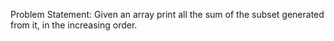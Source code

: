 Problem Statement: Given an array print all the sum of the subset generated from it, in the increasing order.